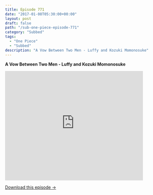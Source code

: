 ```yaml
---
title: Episode 771
date: "2017-01-08T05:30:00+00:00"
layout: post
draft: false
path: "/sub-one-piece-episode-771"
category: "Subbed"
tags:
  - "One Piece"
  - "Subbed"
description: "A Vow Between Two Men - Luffy and Kozuki Momonosuke"
---
```


**A Vow Between Two Men - Luffy and Kozuki Momonosuke**

<iframe width="640" height="360" src="https://www.rapidvideo.com/e/G6FRPGURQB" frameborder="0" marginwidth=0 marginheight=0 scrolling=no allowfullscreen style="max-width:90%;"></iframe>

<a href="http://ouo.io/qs/eCodkFEQ?s=https://www.rapidvideo.com/d/G6FRPGURQB" class="styled_a">Download this episode →</a>


